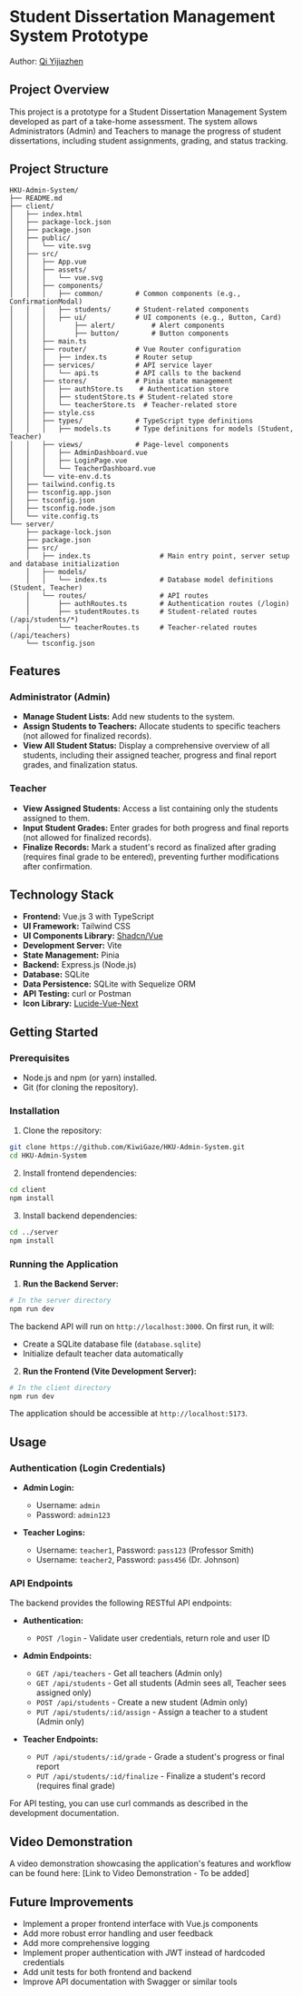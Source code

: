 # Student Dissertation Management System Prototype
Author: [Qi Yijiazhen](http://www.qiyijiazhen.com) 
## Project Overview

This project is a prototype for a Student Dissertation Management System developed as part of a take-home assessment. The system allows Administrators (Admin) and Teachers to manage the progress of student dissertations, including student assignments, grading, and status tracking.

## Project Structure
```
HKU-Admin-System/
├── README.md
├── client/
│   ├── index.html
│   ├── package-lock.json
│   ├── package.json
│   ├── public/
│   │   └── vite.svg
│   ├── src/
│   │   ├── App.vue
│   │   ├── assets/
│   │   │   └── vue.svg
│   │   ├── components/
│   │   │   ├── common/        # Common components (e.g., ConfirmationModal)
│   │   │   ├── students/      # Student-related components
│   │   │   ├── ui/            # UI components (e.g., Button, Card)
│   │   │       ├── alert/         # Alert components
│   │   │       ├── button/        # Button components
│   │   ├── main.ts
│   │   ├── router/            # Vue Router configuration
│   │   │   ├── index.ts       # Router setup
│   │   ├── services/          # API service layer
│   │   │   └── api.ts         # API calls to the backend
│   │   ├── stores/            # Pinia state management
│   │   │   ├── authStore.ts    # Authentication store
│   │   │   ├── studentStore.ts # Student-related store
│   │   │   └── teacherStore.ts  # Teacher-related store
│   │   ├── style.css
│   │   ├── types/             # TypeScript type definitions
│   │   │   ├── models.ts      # Type definitions for models (Student, Teacher)
│   │   ├── views/             # Page-level components
│   │   │   ├── AdminDashboard.vue
│   │   │   ├── LoginPage.vue
│   │   │   └── TeacherDashboard.vue
│   │   └── vite-env.d.ts
│   ├── tailwind.config.ts
│   ├── tsconfig.app.json
│   ├── tsconfig.json
│   ├── tsconfig.node.json
│   └── vite.config.ts
└── server/
    ├── package-lock.json
    ├── package.json
    ├── src/
    │   ├── index.ts                 # Main entry point, server setup and database initialization
    │   ├── models/
    │   │   └── index.ts             # Database model definitions (Student, Teacher)
    │   └── routes/                  # API routes
    │       ├── authRoutes.ts        # Authentication routes (/login)
    │       ├── studentRoutes.ts     # Student-related routes (/api/students/*)
    │       └── teacherRoutes.ts     # Teacher-related routes (/api/teachers)
    └── tsconfig.json
```

## Features

### Administrator (Admin)

* **Manage Student Lists:** Add new students to the system.
* **Assign Students to Teachers:** Allocate students to specific teachers (not allowed for finalized records).
* **View All Student Status:** Display a comprehensive overview of all students, including their assigned teacher, progress and final report grades, and finalization status.

### Teacher

* **View Assigned Students:** Access a list containing only the students assigned to them.
* **Input Student Grades:** Enter grades for both progress and final reports (not allowed for finalized records).
* **Finalize Records:** Mark a student's record as finalized after grading (requires final grade to be entered), preventing further modifications after confirmation.

## Technology Stack

* **Frontend:** Vue.js 3 with TypeScript
* **UI Framework:** Tailwind CSS
* **UI Components Library:** [Shadcn/Vue](https://www.shadcn-vue.com/)
* **Development Server:** Vite
* **State Management:** Pinia
* **Backend:** Express.js (Node.js)
* **Database:** SQLite
* **Data Persistence:** SQLite with Sequelize ORM
* **API Testing:** curl or Postman
* **Icon Library:** [Lucide-Vue-Next](https://lucide.dev/)

## Getting Started

### Prerequisites

* Node.js and npm (or yarn) installed.
* Git (for cloning the repository).

### Installation

1. Clone the repository:
  ```bash
  git clone https://github.com/KiwiGaze/HKU-Admin-System.git
  cd HKU-Admin-System
  ```
2. Install frontend dependencies:
  ```bash
  cd client
  npm install
  ```
3. Install backend dependencies:
  ```bash
  cd ../server
  npm install
  ```

### Running the Application

1. **Run the Backend Server:**
  ```bash
  # In the server directory
  npm run dev
  ```
  The backend API will run on `http://localhost:3000`. On first run, it will:
  - Create a SQLite database file (`database.sqlite`)
  - Initialize default teacher data automatically

2. **Run the Frontend (Vite Development Server):**
  ```bash
  # In the client directory
  npm run dev
  ```
  The application should be accessible at `http://localhost:5173`.

## Usage

### Authentication (Login Credentials)

* **Admin Login:**
  - Username: `admin`
  - Password: `admin123`

* **Teacher Logins:**
  - Username: `teacher1`, Password: `pass123` (Professor Smith)
  - Username: `teacher2`, Password: `pass456` (Dr. Johnson)

### API Endpoints

The backend provides the following RESTful API endpoints:

* **Authentication:**
  - `POST /login` - Validate user credentials, return role and user ID

* **Admin Endpoints:**
  - `GET /api/teachers` - Get all teachers (Admin only)
  - `GET /api/students` - Get all students (Admin sees all, Teacher sees assigned only)
  - `POST /api/students` - Create a new student (Admin only)
  - `PUT /api/students/:id/assign` - Assign a teacher to a student (Admin only)

* **Teacher Endpoints:**
  - `PUT /api/students/:id/grade` - Grade a student's progress or final report
  - `PUT /api/students/:id/finalize` - Finalize a student's record (requires final grade)

For API testing, you can use curl commands as described in the development documentation.

## Video Demonstration

A video demonstration showcasing the application's features and workflow can be found here:
[Link to Video Demonstration - To be added]

## Future Improvements

* Implement a proper frontend interface with Vue.js components
* Add more robust error handling and user feedback
* Add more comprehensive logging
* Implement proper authentication with JWT instead of hardcoded credentials
* Add unit tests for both frontend and backend
* Improve API documentation with Swagger or similar tools
